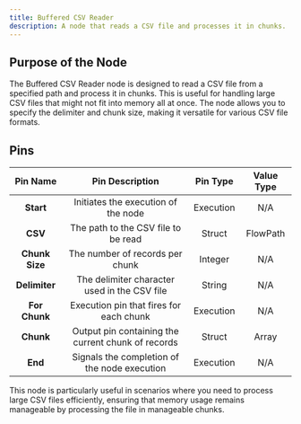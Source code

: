 ```yaml
---
title: Buffered CSV Reader
description: A node that reads a CSV file and processes it in chunks.
---
```


## Purpose of the Node
The Buffered CSV Reader node is designed to read a CSV file from a specified path and process it in chunks. This is useful for handling large CSV files that might not fit into memory all at once. The node allows you to specify the delimiter and chunk size, making it versatile for various CSV file formats.

## Pins
| Pin Name | Pin Description | Pin Type | Value Type |
|:----------:|:-------------:|:------:|:------:|
| **Start** | Initiates the execution of the node | Execution | N/A |
| **CSV** | The path to the CSV file to be read | Struct | FlowPath |
| **Chunk Size** | The number of records per chunk | Integer | N/A |
| **Delimiter** | The delimiter character used in the CSV file | String | N/A |
| **For Chunk** | Execution pin that fires for each chunk | Execution | N/A |
| **Chunk** | Output pin containing the current chunk of records | Struct | Array |
| **End** | Signals the completion of the node execution | Execution | N/A |

This node is particularly useful in scenarios where you need to process large CSV files efficiently, ensuring that memory usage remains manageable by processing the file in manageable chunks.